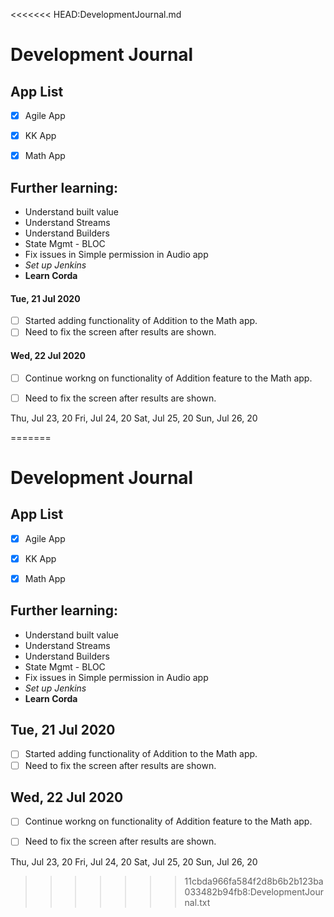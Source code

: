 <<<<<<< HEAD:DevelopmentJournal.md
# Development Journal

## App List
- [x] Agile App
- [x] KK App   
- [x] Math App


## Further learning:
* Understand built value
* Understand Streams
* Understand Builders
* State Mgmt - BLOC
* Fix issues in Simple permission in Audio app
* *Set up Jenkins*
* **Learn Corda**


#### Tue, 21 Jul 2020 
- [ ] Started adding functionality of Addition to the Math app.
- [ ] Need to fix the screen after results are shown.

#### Wed, 22 Jul 2020 
- [ ] Continue workng on functionality of Addition feature to the Math app.
- [ ] Need to fix the screen after results are shown.



Thu, Jul 23, 20
Fri, Jul 24, 20
Sat, Jul 25, 20
Sun, Jul 26, 20


=======
# Development Journal

## App List
- [x] Agile App
- [x] KK App   
- [x] Math App


## Further learning:
* Understand built value
* Understand Streams
* Understand Builders
* State Mgmt - BLOC
* Fix issues in Simple permission in Audio app
* *Set up Jenkins*
* **Learn Corda**


## Tue, 21 Jul 2020 
- [ ] Started adding functionality of Addition to the Math app.
- [ ] Need to fix the screen after results are shown.

## Wed, 22 Jul 2020 
- [ ] Continue workng on functionality of Addition feature to the Math app.
- [ ] Need to fix the screen after results are shown.



Thu, Jul 23, 20
Fri, Jul 24, 20
Sat, Jul 25, 20
Sun, Jul 26, 20


>>>>>>> 11cbda966fa584f2d8b6b2b123ba033482b94fb8:DevelopmentJournal.txt
